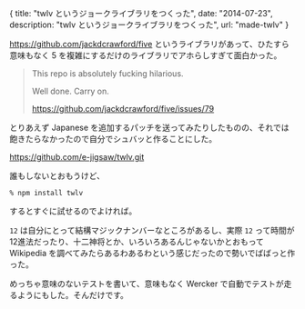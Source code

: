 {
  title: "twlv というジョークライブラリをつくった",
  date: "2014-07-23",
  description: "twlv というジョークライブラリをつくった",
  url: "made-twlv"
}

https://github.com/jackdcrawford/five というライブラリがあって、ひたすら意味もなく 5 を複雑にするだけのライブラリでアホらしすぎて面白かった。

> This repo is absolutely fucking hilarious.
>
> Well done. Carry on.
>
> https://github.com/jackdcrawford/five/issues/79

とりあえず Japanese を追加するパッチを送ってみたりしたものの、それでは飽きたらなかったので自分でシュバッと作ることにした。

https://github.com/e-jigsaw/twlv.git

誰もしないとおもうけど、

```
% npm install twlv
```

するとすぐに試せるのでよければ。

`12` は自分にとって結構マジックナンバーなところがあるし、実際 `12` って時間が12進法だったり、十二神将とか、いろいろあるんじゃないかとおもって Wikipedia を調べてみたらあるわあるわという感じだったので勢いでばばっと作った。

めっちゃ意味のないテストを書いて、意味もなく Wercker で自動でテストが走るようにもした。そんだけです。
